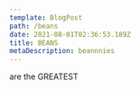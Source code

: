 ```yaml
---
template: BlogPost
path: /beans
date: 2021-08-01T02:36:53.189Z
title: BEANS
metaDescription: beannnies
---
```

are the GREATEST
